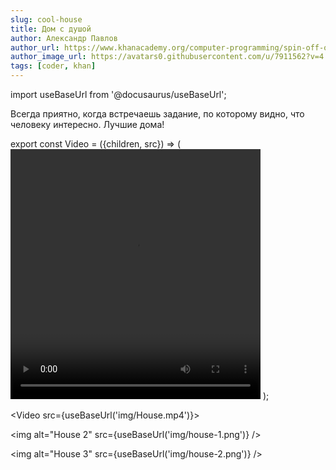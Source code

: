```yaml
---
slug: cool-house
title: Дом с душой
author: Александр Павлов
author_url: https://www.khanacademy.org/computer-programming/spin-off-of-project-build-a-house/6443286883680256
author_image_url: https://avatars0.githubusercontent.com/u/7911562?v=4
tags: [coder, khan]
---
```


import useBaseUrl from '@docusaurus/useBaseUrl';


Всегда приятно, когда встречаешь задание, по которому видно, что человеку интересно. Лучшие дома!

export const Video = ({children, src}) => (<video width='400' height='400' autoplay='autoplay' loop='loop' preload='metadata'>{children}<source src={src} type='video/mp4'/>
</video> );

<Video src={useBaseUrl('img/House.mp4')}></Video>

<img alt="House 2" src={useBaseUrl('img/house-1.png')} />

<img alt="House 3" src={useBaseUrl('img/house-2.png')} />
